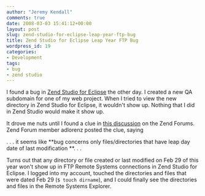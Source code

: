 ```yaml
---
author: "Jeremy Kendall"
comments: true
date: 2008-03-03 15:41:12+00:00
layout: post
slug: zend-studio-for-eclipse-leap-year-ftp-bug
title: Zend Studio for Eclipse Leap Year FTP Bug
wordpress_id: 19
categories:
- Development
tags:
- bug
- zend studio
---
```


I found a bug in [Zend Studio for Eclipse](http://www.zend.com/en/products/studio/) the other day.  I created a new QA subdomain for one of my web project.  When I tried to view the new directory in Zend Studio for Eclipse, it wouldn't show up.  Nothing that I did in Zend Studio would make it show up.




It drove me nuts until I found a clue in [this discussion](http://www.zend.com/forums/index.php?t=msg&th=5930&start=0&S=cd5c05e96b6390777cd3fa8a6d2af137) on the Zend Forums.  Zend Forum member adlorenz posted the clue, saying




. . . it seems like **bug concerns only files/directories that have leap day date of last modification **. . .




Turns out that any directory or file created or last modified on Feb 29 of this year won't show up in FTP Remote Systems connections in Zend Studio for Eclipse.  I logged into my account, touched the directories and files that were dated Feb 29 (`$ touch dirname`), and I could finally see the directories and files in the Remote Systems Explorer.
